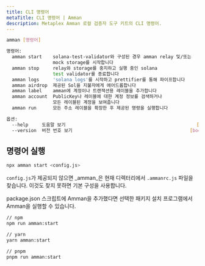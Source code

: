 ```yaml
---
title: CLI 명령어
metaTitle: CLI 명령어 | Amman
description: Metaplex Amman 로컬 검증자 도구 키트의 CLI 명령어.
---
```


```sh
amman [명령어]

명령어:
  amman start    solana-test-validator와 구성된 경우 amman relay 및/또는
                 mock storage를 시작합니다
  amman stop     relay와 storage를 중지하고 실행 중인 solana
                 test validator를 종료합니다
  amman logs     'solana logs'를 시작하고 prettifier를 통해 파이프합니다
  amman airdrop  제공된 Sol을 지불자에게 에어드롭합니다
  amman label    amman에 계정이나 트랜잭션용 레이블을 추가합니다
  amman account  PublicKey나 레이블에 대한 계정 정보를 검색하거나
                 모든 레이블된 계정을 보여줍니다
  amman run      모든 주소 레이블을 확장한 후 제공된 명령을 실행합니다

옵션:
  --help     도움말 보기                                                [boolean]
  --version  버전 번호 보기                                           [boolean]
```

## 명령어 실행

```sh
npx amman start <config.js>
```

`config.js`가 제공되지 않으면 _amman_은 현재 디렉터리에서 `.ammanrc.js` 파일을 찾습니다.
이것도 찾지 못하면 기본 구성을 사용합니다.

package.json 스크립트에 Amman을 추가했다면 선택한 패키지 설치 프로그램에서 Amman을 실행할 수 있습니다.

```sh
// npm
npm run amman:start

// yarn
yarn amman:start

// pnpm
pnpm run amman:start
```